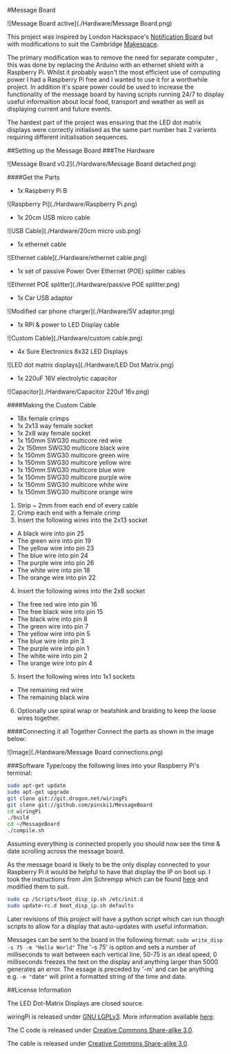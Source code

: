 #Message Board

![Message Board active](./Hardware/Message Board.png)

This project was inspired by London Hackspace's [Notification Board](https://wiki.london.hackspace.org.uk/view/Project:Notification_Board) but with modifications to suit the Cambridge [Makespace](http://makespace.org/).

The primary modification was to remove the need for separate computer , this was done by replacing the Arduino with an ethernet shield with a Raspberry Pi. Whilst it probably wasn't the most efficient use of computing power I had a Raspberry Pi free and I wanted to use it for a worthwhile project. In addition it's spare power could be used to increase the functionality of the message board by having scripts running 24/7 to display useful informaition about local food, transport and weather as well as displaying current and future events.

The hardest part of the project was ensuring that the LED dot matrix displays were correctly initialised as the same part number has 2 varients requiring different initialisation sequences.

##Setting up the Message Board
###The Hardware

![Message Board v0.2](./Hardware/Message Board detached.png)

####Get the Parts
* 1x Raspberry Pi B

![Raspberry Pi](./Hardware/Raspberry Pi.png)

* 1x 20cm USB micro cable

![USB Cable](./Hardware/20cm micro usb.png)

* 1x ethernet cable

![Ethernet cable](./Hardware/ethernet cable.png)

* 1x set of passive Power Over Ethernet (POE) splitter cables

![Ethernet POE splitter](./Hardware/passive POE splitter.png)

* 1x Car USB adaptor

![Modified car phone charger](./Hardware/5V adaptor.png)

* 1x RPi & power to LED Display cable

![Custom Cable](./Hardware/custom cable.png)

* 4x Sure Electronics 8x32 LED Displays

![LED dot matrix displays](./Hardware/LED Dot Matrix.png)

* 1x 220uF 16V electrolytic capacitor

![Capacitor](./Hardware/Capacitor 220uf 16v.png)

####Making the Custom Cable
* 18x female crimps
* 1x 2x13 way female socket
* 1x 2x8 way female socket
* 1x 150mm SWG30 multicore red wire
* 2x 150mm SWG30 multicore black wire
* 1x 150mm SWG30 multicore green wire
* 1x 150mm SWG30 multicore yellow wire
* 1x 150mm SWG30 multicore blue wire
* 1x 150mm SWG30 multicore purple wire
* 1x 150mm SWG30 multicore white wire
* 1x 150mm SWG30 multicore orange wire

1. Strip ~ 2mm from each end of every cable
2. Crimp each end with a female crimp
3. Insert the following wires into the 2x13 socket
 * A black wire into pin 25
 * The green wire into pin 19
 * The yellow wire into pin 23
 * The blue wire into pin 24
 * The purple wire into pin 26
 * The white wire into pin 18
 * The orange wire into pin 22
4. Insert the following wires into the 2x8 socket
 * The free red wire into pin 16
 * The free black wire into pin 15
 * The black wire into pin 8
 * The green wire into pin 7
 * The yellow wire into pin 5
 * The blue wire into pin 3
 * The purple wire into pin 1
 * The white wire into pin 2
 * The orange wire into pin 4
5. Insert the following wires into 1x1 sockets
 * The remaining red wire
 * The remaining black wire
6. Optionally use spiral wrap or heatshink and braiding to keep the loose wires together.

####Connecting it all Together
Connect the parts as shown in the image below:

![Image](./Hardware/Message Board connections.png)

###Software
Type/copy the following lines into your Raspberry Pi's terminal:
```bash
sudo apt-get update
sudo apt-get upgrade
git clone git://git.drogon.net/wiringPi
git clone git://github.com/pinski1/MessageBoard
cd wiringPi
./build
cd ~/MessageBoard
./compile.sh
```
Assuming everything is connected properly you should now see the time & date scrolling across the message board.

As the message board is likely to be the only display connected to your Raspberry Pi it would be helpful to have that display the IP on boot up. I took the instructions from Jim Schrempp which can be found [here](http://www.jimschrempp.com/features/computer/rpi_boot_email.htm) and modified them to suit.
```bash
sudo cp /Scripts/boot_disp_ip.sh /etc/init.d
sudo update-rc.d boot_disp_ip.sh defaults
```

Later revisions of this project will have a python script which can run though scripts to allow for a display that auto-updates with useful information.

Messages can be sent to the board in the following format: `sudo write_disp -s 75 -m "Hello World"` The '-s 75' is option and sets a number of milliseconds to wait between each vertical line, 50-75 is an ideal speed, 0 milliseconds freezes the text on the display and anything larger than 5000 generates an error. The essage is preceded by '-m' and can be anything e.g. `-m "`date`"` will print a formatted string of the time and date.

##License Information

The LED Dot-Matrix Displays are closed source.

wiringPi is released under [GNU LGPLv3](http://www.gnu.org/copyleft/lesser.html). More information available [here](http://wiringpi.com/).

The C code is released under [Creative Commons Share-alike 3.0](http://creativecommons.org/licenses/by-sa/3.0/).

The cable is released under [Creative Commons Share-alike 3.0](http://creativecommons.org/licenses/by-sa/3.0/).

